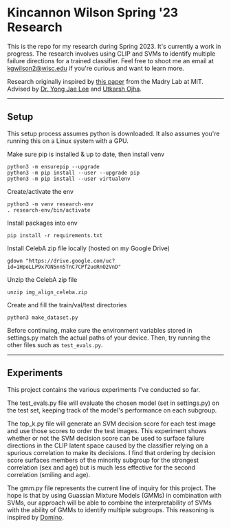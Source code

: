# Kincannon Wilson Spring '23 Research

This is the repo for my research during Spring 2023.
It's currently a work in progress. The research involves
using CLIP and SVMs to identify multiple failure 
directions for a trained classifier. Feel free to 
shoot me an email at kgwilson2@wisc.edu if 
you're curious and want to learn more.

Research originally inspired by 
[this paper](https://gradientscience.org/failure-directions/) 
from the Madry Lab at MIT. Advised by 
[Dr. Yong Jae Lee](https://pages.cs.wisc.edu/~yongjaelee/)
and [Utkarsh Ojha](https://utkarshojha.github.io/).

---

## Setup

This setup process assumes python is downloaded.
It also assumes you're running this on a Linux system
with a GPU.

Make sure pip is installed & up to date, then install venv
```
python3 -m ensurepip --upgrade
python3 -m pip install --user --upgrade pip
python3 -m pip install --user virtualenv
```

Create/activate the env
```
python3 -m venv research-env
. research-env/bin/activate
```

Install packages into env
```
pip install -r requirements.txt
```

Install CelebA zip file locally
(hosted on my Google Drive)
```
gdown "https://drive.google.com/uc?id=1HpoLLP9x7ON5nn5TnC7CPf2uoRnO2VnD"
```

Unzip the CelebA zip file
```
unzip img_align_celeba.zip
```

Create and fill the train/val/test directories
```
python3 make_dataset.py
```

Before continuing, make sure the environment
variables stored in settings.py match the actual 
paths of your device. Then, try running 
the other files such as `test_evals.py`.

---

## Experiments

This project contains the various
experiments I've conducted so 
far. 

The test_evals.py file will 
evaluate the chosen model
(set in settings.py) on the 
test set, keeping track 
of the model's performance
on each subgroup.

The top_k.py file will generate
an SVM decision score for each test
image and use those scores to order
the test images. This experiment 
shows whether or not the SVM 
decision score can be used to 
surface failure directions in the
CLIP latent space caused by the 
classifier relying on a spurious
correlation to make its decisions.
I find that ordering by decision score
surfaces members of the minority 
subgroup for the strongest correlation
(sex and age) but is much less effective
for the second correlation (smiling
and age).

The gmm.py file represents the current 
line of inquiry for this project. 
The hope is that by using 
Guassian Mixture Models (GMMs) in 
combination with SVMs, our approach 
will be able to combine the 
interpretability of SVMs with the 
ability of GMMs to identify 
multiple subgroups. This reasoning
is inspired by [Domino](https://github.com/HazyResearch/domino). 
